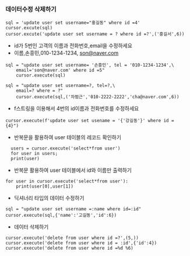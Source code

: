 ### 데이터수정 삭제하기

```
sql = 'update user set username="홍길동" where id =4'
cursor.excute(sql)
cursor.excute('update user set username = ? where id =?',('홍길서',6))

```

- id가 5번인 고객의 이름과 전화번호,email을 수정하세요
- 이름,손흥민,010-1234-1234, son@naver.com
```
sql = "update user set username= '손흥민', tel = '010-1234-1234',\
    email='son@naver.com' where id =5"
    cursor.execute(sql)
```

```
sql = "update user set username=?, tel=?,\
    email=? where = ?"
    cursor.execute(sql,('차범근','010-2222-2222','cha@naver.com',6))

```

- f스트링을 이용해서 4번의 id이름과 전화번호를 수정하세요
```
cursor.execute(f'update user set usename = '{'강길동'}' where id = {4}")

```
- 반복문을 활용하여 user 테이블의 레코드 확인하기
```
  users = cursor.execute('select*from user')
  for user in users;
  print(user)
```

- 반복문 활용하여 user 테이블에서 id와 이름만 출력하기

```
for user in cursor.execute('select*from user'):
    print(user[0],user[1])
```

- 딕셔너리 타입의 데이터 수정하기

```
sql = "update user set username =:name where id=:id"
cursor.execute(sql,{'name':'고길동','id':6})
```

- 데이터 삭제하기
```
cursor.execute('delete from user where id =?',(5,))
cursor.execute('delete from user where id = :id',{'id':4})
cursor.execute('delete from user where id =%d %6)
```










